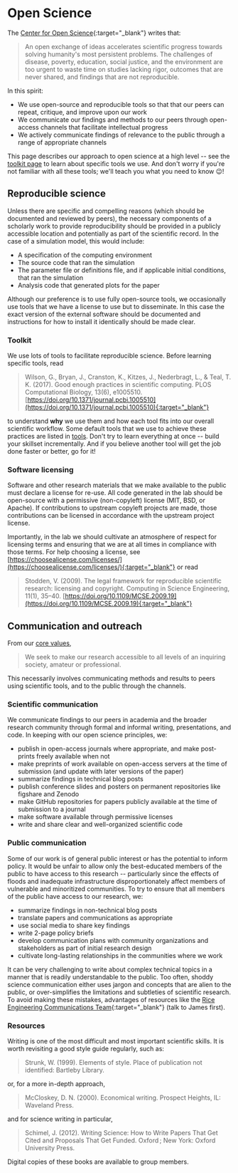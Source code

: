 # Open Science

The [Center for Open Science](https://www.cos.io/){:target="_blank"} writes that:

> An open exchange of ideas accelerates scientific progress towards solving humanity's most persistent problems.
> The challenges of disease, poverty, education, social justice, and the environment are too urgent to waste time on studies lacking rigor, outcomes that are never shared, and findings that are not reproducible.

In this spirit:

* We use open-source and reproducible tools so that that our peers can repeat, critique, and improve upon our work
* We communicate our findings and methods to our peers through open-access channels that facilitate intellectual progress
* We actively communicate findings of relevance to the public through a range of appropriate channels

This page describes our approach to open science at a high level -- see the [toolkit page](/tools/overview/) to learn about specific tools we use.
And don't worry if you're not familiar with all these tools; we'll teach you what you need to know 😉!

## Reproducible science

Unless there are specific and compelling reasons (which should be documented and reviewed by peers), the necessary components of a scholarly work to provide reproducibility should be provided in a publicly accessible location and potentially as part of the scientific record.
In the case of a simulation model, this would include:

* A specification of the computing environment
* The source code that ran the simulation
* The parameter file or definitions file, and if applicable initial conditions, that ran the simulation
* Analysis code that generated plots for the paper

Although our preference is to use fully open-source tools, we occasionally use tools that we have a license to use but to disseminate.
In this case the exact version of the external software should be documented and instructions for how to install it identically should be made clear.

### Toolkit

We use lots of tools to facilitate reproducible science.
Before learning specific tools, read

> Wilson, G., Bryan, J., Cranston, K., Kitzes, J., Nederbragt, L., & Teal, T. K. (2017). Good enough practices in scientific computing. PLOS Computational Biology, 13(6), e1005510. [https://doi.org/10.1371/journal.pcbi.1005510](https://doi.org/10.1371/journal.pcbi.1005510){:target="_blank"}

to understand **why** we use them and how each tool fits into our overall scientific workflow.
Some default tools that  we use to achieve these practices are listed in [tools](/tools/overview/).
Don't try to learn everything at once -- build your skillset incrementally.
And if you believe another tool will get the job done faster or better, go for it!

### Software licensing

Software and other research materials that we make available to the public must declare a license for re-use.
All code generated in the lab should be open-source with a permissive (non-copyleft) license (MIT, BSD, or Apache).
If contributions to upstream copyleft projects are made, those contributions can be licensed in accordance with the upstream project license.

Importantly, in the lab we should cultivate an atmosphere of respect for licensing terms and ensuring that we are at all times in compliance with those terms.
For help choosing a license, see [https://choosealicense.com/licenses/](https://choosealicense.com/licenses/){:target="_blank"} or read

> Stodden, V. (2009). The legal framework for reproducible scientific research: licensing and copyright. Computing in Science Engineering, 11(1), 35–40. [https://doi.org/10.1109/MCSE.2009.19](https://doi.org/10.1109/MCSE.2009.19){:target="_blank"}

## Communication and outreach

From our [core values](/#core-values),

> We seek to make our research accessible to all levels of an inquiring society, amateur or professional.

This necessarily involves communicating methods and results to peers using scientific tools, and to the public through  the channels.

### Scientific communication

We communicate findings to our peers in academia and the broader research community through formal and informal writing, presentations, and code.
In keeping with our open science principles, we:

* publish in open-access journals where appropriate, and make post-prints freely available when not
* make preprints of work available on open-access servers at the time of submission (and update with later versions of the paper)
* summarize findings in technical blog posts
* publish conference slides and posters on permanent repositories like figshare and Zenodo
* make GitHub repositories for papers publicly available at the time of submission to a journal
* make software available through permissive licenses
* write and share clear and well-organized scientific code

### Public communication

Some of our work is of general public interest or has the potential to inform policy.
It would be unfair to allow only the best-educated members of the public to have access to this research -- particularly since the effects of floods and inadequate infrastructure disproportionately affect members of vulnerable and minoritized communities.
To try to ensure that all members of the public have access to our research, we:

* summarize findings in non-technical blog posts
* translate papers and communications as appropriate
* use social media to share key findings
* write 2-page policy briefs
* develop communication plans with community organizations and stakeholders as part of initial research design
* cultivate long-lasting relationships in the communities where we work

It can be very challenging to write about complex technical topics in a manner that is readily understandable to the public.
Too often, shoddy science communication either uses jargon and concepts that are alien to the public, or over-simplifies the limitations and subtleties of scientific research.
To avoid making these mistakes, advantages of resources like the [Rice Engineering Communications Team](https://engineering.rice.edu/communications){:target="_blank"} (talk to James first).

### Resources

Writing is one of the most difficult and most important scientific skills.
It is worth revisiting a good style guide regularly, such as:

> Strunk, W. (1999). Elements of style. Place of publication not identified: Bartleby Library.

or, for a more in-depth approach,

> McCloskey, D. N. (2000). Economical writing. Prospect Heights, IL: Waveland Press.

and for science writing in particular,

> Schimel, J. (2012). Writing Science: How to Write Papers That Get Cited and Proposals That Get Funded. Oxford ; New York: Oxford University Press.

Digital copies of these books are available to group members.
